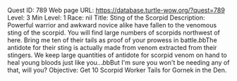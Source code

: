 Quest ID: 789
Web page URL: https://database.turtle-wow.org/?quest=789
Level: 3
Min Level: 1
Race: nil
Title: Sting of the Scorpid
Description: Powerful warrior and awkward novice alike have fallen to the venomous sting of the scorpid. You will find large numbers of scorpids northwest of here. Bring me ten of their tails as proof of your prowess in battle.$b$bThe antidote for their sting is actually made from venom extracted from their stingers. We keep large quantities of antidote for scorpid venom on hand to heal young bloods just like you...$b$bBut I'm sure you won't be needing any of that, will you?
Objective: Get 10 Scorpid Worker Tails for Gornek in the Den.
